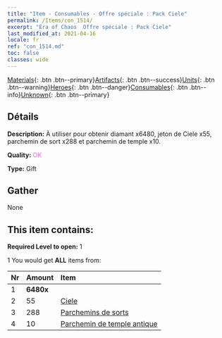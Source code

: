 ```yaml
---
title: "Item - Consumables - Offre spéciale : Pack Ciele"
permalink: /Items/con_1514/
excerpt: "Era of Chaos  Offre spéciale : Pack Ciele"
last_modified_at: 2021-04-16
locale: fr
ref: "con_1514.md"
toc: false
classes: wide
---
```

 [Materials](/fr/Items/){: .btn .btn--primary}[Artifacts](/fr/Items/Artifacts/){: .btn .btn--success}[Units](/fr/Items/Units/){: .btn .btn--warning}[Heroes](/fr/Items/Heroes/){: .btn .btn--danger}[Consumables](/fr/Items/Consumables/){: .btn .btn--info}[Unknown](/fr/Items/Unknown/){: .btn .btn--primary}

## Détails
 **Description:** À utiliser pour obtenir diamant x6480, jeton de Ciele x55, parchemin de sort x288 et parchemin de temple x10.

 **Quality:** <span style="color: #DA70D6">OK</span>

 **Type:** Gift

## Gather

  None

## This item contains:

 **Required Level to open:** 1

 1 You would get **ALL** items  from:

  | Nr | Amount |     Item    |
  |:---|:-------|:------------|
  | 1 |  **6480x** | <i class="fas fa-gem"/> |  | 
  | 2 | 55 | [Ciele](/fr/Items/her_382/) |  | 
  | 3 | 288 | [Parchemins de sorts](/fr/Items/con_694/) |  | 
  | 4 | 10 | [Parchemin de temple antique](/fr/Items/con_697/) |  | 
